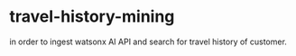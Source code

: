 # travel-history-mining
in order to ingest watsonx AI API and search for travel history of customer.
